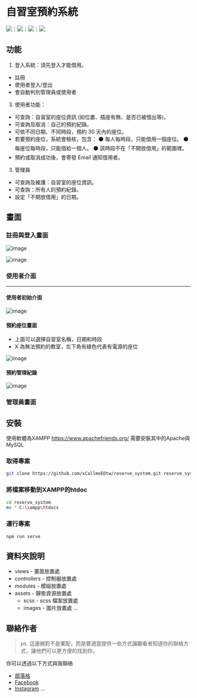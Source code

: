 # 自習室預約系統
<!-- 底下標籤來源參考寫法可至：https://github.com/Envoy-VC/awesome-badges#github-stats -->

![](https://img.shields.io/github/stars/hsiangfeng/README-Example-Template.svg)｜![](https://img.shields.io/github/forks/hsiangfeng/README-Example-Template.svg)｜![](https://img.shields.io/github/issues-pr/hsiangfeng/README-Example-Template.svg)｜![](https://img.shields.io/github/issues/hsiangfeng/README-Example-Template.svg)




## 功能

1. 登入系統：須先登入才能借用。
- 註冊
- 使用者登入/登出
- 會自動判別管理員或使用者
3. 使用者功能：
- 可查詢：自習室的座位資訊
 (如位置、插座有無、是否已被借出等)。
- 可查詢及取消：自己的預約紀錄。
- 可依不同日期、不同時段，預約 30 天內的座位。
- 若要預約座位，系統會檢核，包含：
⚫ 每人每時段，只能借用一個座位。
⚫ 每座位每時段，只能借給一個人。
⚫ 該時段不在「不開放借用」的範圍裡。
- 預約或取消成功後，會寄發 Email 通知借用者。

3. 管理員
- 可查詢及維護：自習室的座位資訊。
- 可查詢：所有人的預約紀錄。
- 設定「不開放借用」的日期。



## 畫面

### 註冊與登入畫面

![image](https://hackmd.io/_uploads/ryyC_qsIge.png)

![image](https://hackmd.io/_uploads/Bkkpd5iLge.png)


### 使用者介面
---
#### 使用者初始介面


![image](https://hackmd.io/_uploads/rJ6i_cj8ex.png)
#### 預約座位畫面
- 上面可以選擇自習室名稱，日期和時段
- X 為無法預約的教室，左下角有綠色代表有電源的座位

![image](https://hackmd.io/_uploads/SyL5uciUee.png)
#### 預約管理紀錄
![image](https://hackmd.io/_uploads/SkxIYqiIle.png)

### 管理員畫面

## 安裝

使用軟體為XAMPP
https://www.apachefriends.org/
需要安裝其中的Apache與MySQL

### 取得專案

```bash
git clone https://github.com/xCallmeEDtw/reserve_system.git reserve_system
```

### 將檔案移動到XAMPP的htdoc

```bash
cd reserve_system
mv * C:\xampp\htdocs
```


### 運行專案

```bash
npm run serve
```



## 資料夾說明

- views - 畫面放置處
- controllers - 控制器放置處
- modules - 模組放置處
- assets - 靜態資源放置處
  - scss - scss 檔案放置處
  - images - 圖片放置處
...


## 聯絡作者

> ps. 這邊絕對不是業配，而是要適當提供一些方式讓觀看者知道你的聯絡方式，讓他們可以更方便的找到你。

你可以透過以下方式與我聯絡

- [部落格](https://israynotarray.com/)
- [Facebook](https://www.facebook.com/israynotarray)
- [Instagram](https://www.instagram.com/isray_notarray/)
...